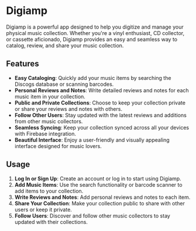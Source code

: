 # Digiamp

Digiamp is a powerful app designed to help you digitize and manage your physical music collection. Whether you're a vinyl enthusiast, CD collector, or cassette aficionado, Digiamp provides an easy and seamless way to catalog, review, and share your music collection.

## Features

- **Easy Cataloging**: Quickly add your music items by searching the Discogs database or scanning barcodes.
- **Personal Reviews and Notes**: Write detailed reviews and notes for each music item in your collection.
- **Public and Private Collections**: Choose to keep your collection private or share your reviews and notes with others.
- **Follow Other Users**: Stay updated with the latest reviews and additions from other music collectors.
- **Seamless Syncing**: Keep your collection synced across all your devices with Firebase integration.
- **Beautiful Interface**: Enjoy a user-friendly and visually appealing interface designed for music lovers.

## Usage

1. **Log In or Sign Up**: Create an account or log in to start using Digiamp.
2. **Add Music Items**: Use the search functionality or barcode scanner to add items to your collection.
3. **Write Reviews and Notes**: Add personal reviews and notes to each item.
4. **Share Your Collection**: Make your collection public to share with other users or keep it private.
5. **Follow Users**: Discover and follow other music collectors to stay updated with their collections.
